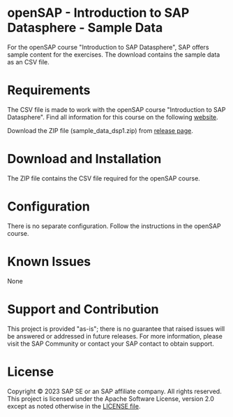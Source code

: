 # openSAP - Introduction to SAP Datasphere - Sample Data
For the openSAP course "Introduction to SAP Datasphere", SAP offers sample content for the exercises.
The download contains the sample data as an CSV file.

# Requirements
The CSV file is made to work with the openSAP course "Introduction to SAP Datasphere".
Find all information for this course on the following [website](https://open.sap.com/courses/dsp1). 

Download the ZIP file (sample_data_dsp1.zip) from [release page](https://github.com/SAP-samples/datasphere-content/releases).
# Download and Installation
The ZIP file contains the CSV file required for the openSAP course.

# Configuration
There is no separate configuration. Follow the instructions in the openSAP course.

# Known Issues
None
# Support and Contribution
This project is provided "as-is"; there is no guarantee that raised issues will be answered or addressed in future releases.
For more information, please visit the SAP Community or contact your SAP contact to obtain support.

# License
Copyright © 2023 SAP SE or an SAP affiliate company. All rights reserved. This project is licensed under the Apache Software License, version 2.0 except as noted otherwise in the [LICENSE file](/LICENSE).
